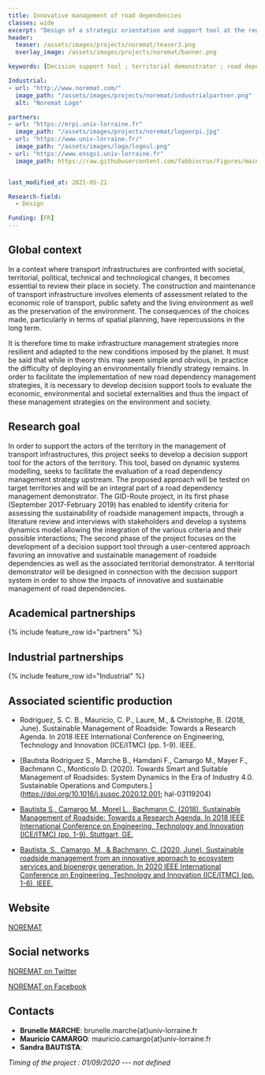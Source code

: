 ```yaml
---
title: Innovative management of road dependencies
classes: wide
excerpt: "Design of a strategic orientation and support tool at the regional level for the rational management of roadsides"
header:
  teaser: /assets/images/projects/noremat/teaser3.png
  overlay_image: /assets/images/projects/noremat/banner.png

keywords: [Decision support tool ; territorial demonstrator ; road dependencies]

Industrial:
- url: "http://www.noremat.com/"
  image_path: "/assets/images/projects/noremat/industrialpartner.png"
  alt: "Noremat Logo"

partners:
- url: "https://erpi.univ-lorraine.fr"
  image_path: "/assets/images/projects/noremat/logoerpi.jpg"
- url: "https://www.univ-lorraine.fr/"
  image_path: "/assets/images/logo/logoul.png"
- url: "https://www.ensgsi.univ-lorraine.fr"
  image_path: https://raw.githubusercontent.com/fabbiocrux/Figures/main/Logos/ENSGSI/ENSGSI.jpg


last_modified_at: 2021-05-21  

Research-field:
  - Design

Funding: [FR]
---
```



## Global context

In a context where transport infrastructures are confronted with societal, territorial, political, technical and technological changes, it becomes essential to review their place in society. The construction and maintenance of transport infrastructure involves elements of assessment related to the economic role of transport, public safety and the living environment as well as the preservation of the environment. The consequences of the choices made, particularly in terms of spatial planning, have repercussions in the long term.   

It is therefore time to make infrastructure management strategies more resilient and adapted to the new conditions imposed by the planet. It must be said that while in theory this may seem simple and obvious, in practice the difficulty of deploying an environmentally friendly strategy remains. In order to facilitate the implementation of new road dependency management strategies, it is necessary to develop decision support tools to evaluate the economic, environmental and societal externalities and thus the impact of these management strategies on the environment and society.



## Research goal

In order to support the actors of the territory in the management of transport infrastructures, this project seeks to develop a decision support tool for the actors of the territory. This tool, based on dynamic systems modelling, seeks to facilitate the evaluation of a road dependency management strategy upstream. The proposed approach will be tested on target territories and will be an integral part of a road dependency management demonstrator.
The GID-Route project, in its first phase (September 2017-February 2019) has enabled to identify criteria for assessing the sustainability of roadside management impacts, through a literature review and interviews with stakeholders and develop a systems dynamics model allowing the integration of the various criteria and their possible interactions;
The second phase of the project focuses on the development of a decision support tool through a user-centered approach favoring an innovative and sustainable management of roadside dependencies as well as the associated territorial demonstrator. A territorial demonstrator will be designed in connection with the decision support system in order to show the impacts of innovative and sustainable management of road dependencies.



## Academical partnerships

{% include feature_row id="partners" %}


## Industrial partnerships

{% include feature_row id="Industrial" %}


## Associated scientific production

- Rodriguez, S. C. B., Mauricio, C. P., Laure, M., & Christophe, B. (2018, June). Sustainable Management of Roadside: Towards a Research Agenda. In 2018 IEEE International Conference on Engineering, Technology and Innovation (ICE/ITMC) (pp. 1-9). IEEE.

- [Bautista Rodriguez S., Marche B., Hamdani F., Camargo M., Mayer F., Bachmann C., Monticolo D.  (2020). Towards Smart and Suitable Management of Roadsides: System Dynamics in the Era of Industry 4.0. Sustainable Operations and Computers.](https://doi.org/10.1016/j.susoc.2020.12.001; hal-03119204)

- [Bautista S., Camargo M., Morel L., Bachmann C. (2018). Sustainable Management of Roadside: Towards a Research Agenda. In 2018 IEEE International Conference on Engineering, Technology and Innovation (ICE/ITMC) (pp. 1-9). Stuttgart, GE.](https://doi.org/10.1109/ICE.2018.8436326)  

- [Bautista, S., Camargo, M., & Bachmann, C. (2020, June). Sustainable roadside management from an innovative approach to ecosystem services and bioenergy generation. In 2020 IEEE International Conference on Engineering, Technology and Innovation (ICE/ITMC) (pp. 1-6). IEEE.](https://www.researchgate.net/publication/345085926_Sustainable_roadside_management_from_an_innovative_approach_to_ecosystem_services_and_bioenergy_generation)


## Website

<i class="fas fa-link"></i> [NOREMAT](https://www.noremat.fr)  



##  Social networks

<i class="fab fa-twitter-square"></i> [NOREMAT on Twitter](https://twitter.com/noremat_?lang=fr)  

<i class="fab fa-linkedin"></i> [NOREMAT on Facebook](https://fr-fr.facebook.com/noremat)




## Contacts  

* **Brunelle MARCHE**: brunelle.marche{at}univ-lorraine.fr
* **Mauricio CAMARGO**: mauricio.camargo{at}univ-lorraine.fr
* **Sandra BAUTISTA**:



 *Timing of the project : 01/09/2020 --- not defined*
